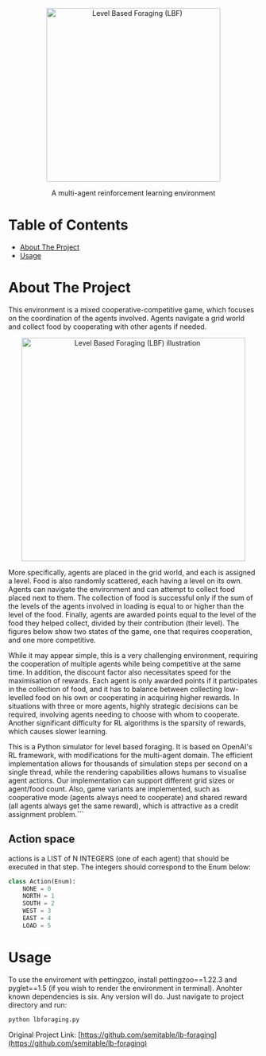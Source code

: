 
<p align="center">
 <img width="350px" src="docs/img/logo.png" align="center" alt="Level Based Foraging (LBF)" />
 <p align="center">A multi-agent reinforcement learning environment</p>
</p>

<!-- TABLE OF CONTENTS -->
<h1> Table of Contents </h1>

- [About The Project](#about-the-project)
- [Usage](#usage)

<!-- ABOUT THE PROJECT -->
# About The Project

This environment is a mixed cooperative-competitive game, which focuses on the coordination of the agents involved. Agents navigate a grid world and collect food by cooperating with other agents if needed.

<p align="center">
 <img width="450px" src="docs/img/lbf.gif" align="center" alt="Level Based Foraging (LBF) illustration" />
</p>

More specifically, agents are placed in the grid world, and each is assigned a level. Food is also randomly scattered, each having a level on its own. Agents can navigate the environment and can attempt to collect food placed next to them. The collection of food is successful only if the sum of the levels of the agents involved in loading is equal to or higher than the level of the food. Finally, agents are awarded points equal to the level of the food they helped collect, divided by their contribution (their level). The figures below show two states of the game, one that requires cooperation, and one more competitive.


While it may appear simple, this is a very challenging environment, requiring the cooperation of multiple agents while being competitive at the same time. In addition, the discount factor also necessitates speed for the maximisation of rewards. Each agent is only awarded points if it participates in the collection of food, and it has to balance between collecting low-levelled food on his own or cooperating in acquiring higher rewards. In situations with three or more agents, highly strategic decisions can be required, involving agents needing to choose with whom to cooperate. Another significant difficulty for RL algorithms is the sparsity of rewards, which causes slower learning.

This is a Python simulator for level based foraging. It is based on OpenAI's RL framework, with modifications for the multi-agent domain. The efficient implementation allows for thousands of simulation steps per second on a single thread, while the rendering capabilities allows humans to visualise agent actions. Our implementation can support different grid sizes or agent/food count. Also, game variants are implemented, such as cooperative mode (agents always need to cooperate) and shared reward (all agents always get the same reward), which is attractive as a credit assignment problem.```


## Action space

actions is a LIST of N INTEGERS (one of each agent) that should be executed in that step. The integers should correspond to the Enum below:

```python
class Action(Enum):
    NONE = 0
    NORTH = 1
    SOUTH = 2
    WEST = 3
    EAST = 4
    LOAD = 5
```

<!-- USAGE -->
# Usage
To use the enviroment with pettingzoo, install pettingzoo==1.22.3 and pyglet==1.5 (if you wish to render the environment in terminal). Anohter known dependencies is six. Any version will do. Just navigate to project directory and run:
```python
python lbforaging.py
```




Original Project Link: [https://github.com/semitable/lb-foraging](https://github.com/semitable/lb-foraging)

